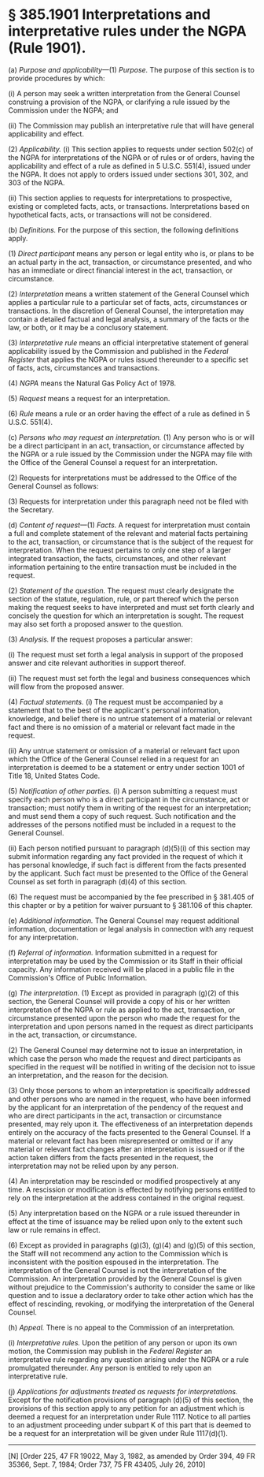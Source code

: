 # § 385.1901   Interpretations and interpretative rules under the NGPA (Rule 1901).

(a) *Purpose and applicability*—(1) *Purpose.* The purpose of this section is to provide procedures by which:


(i) A person may seek a written interpretation from the General Counsel construing a provision of the NGPA, or clarifying a rule issued by the Commission under the NGPA; and 


(ii) The Commission may publish an interpretative rule that will have general applicability and effect.


(2) *Applicability.* (i) This section applies to requests under section 502(c) of the NGPA for interpretations of the NGPA or of rules or of orders, having the applicability and effect of a rule as defined in 5 U.S.C. 551(4), issued under the NGPA. It does not apply to orders issued under sections 301, 302, and 303 of the NGPA.


(ii) This section applies to requests for interpretations to prospective, existing or completed facts, acts, or transactions. Interpretations based on hypothetical facts, acts, or transactions will not be considered.


(b) *Definitions.* For the purpose of this section, the following definitions apply.


(1) *Direct participant* means any person or legal entity who is, or plans to be an actual party in the act, transaction, or circumstance presented, and who has an immediate or direct financial interest in the act, transaction, or circumstance. 


(2) *Interpretation* means a written statement of the General Counsel which applies a particular rule to a particular set of facts, acts, circumstances or transactions. In the discretion of General Counsel, the interpretation may contain a detailed factual and legal analysis, a summary of the facts or the law, or both, or it may be a conclusory statement.


(3) *Interpretative rule* means an official interpretative statement of general applicability issued by the Commission and published in the _Federal Register_ that applies the NGPA or rules issued thereunder to a specific set of facts, acts, circumstances and transactions.


(4) *NGPA* means the Natural Gas Policy Act of 1978.


(5) *Request* means a request for an interpretation.


(6) *Rule* means a rule or an order having the effect of a rule as defined in 5 U.S.C. 551(4).


(c) *Persons who may request an interpretation.* (1) Any person who is or will be a direct participant in an act, transaction, or circumstance affected by the NGPA or a rule issued by the Commission under the NGPA may file with the Office of the General Counsel a request for an interpretation.


(2) Requests for interpretations must be addressed to the Office of the General Counsel as follows:


(3) Requests for interpretation under this paragraph need not be filed with the Secretary.


(d) *Content of request*—(1) *Facts.* A request for interpretation must contain a full and complete statement of the relevant and material facts pertaining to the act, transaction, or circumstance that is the subject of the request for interpretation. When the request pertains to only one step of a larger integrated transaction, the facts, circumstances, and other relevant information pertaining to the entire transaction must be included in the request.


(2) *Statement of the question.* The request must clearly designate the section of the statute, regulation, rule, or part thereof which the person making the request seeks to have interpreted and must set forth clearly and concisely the question for which an interpretation is sought. The request may also set forth a proposed answer to the question.


(3) *Analysis.* If the request proposes a particular answer:


(i) The request must set forth a legal analysis in support of the proposed answer and cite relevant authorities in support thereof.


(ii) The request must set forth the legal and business consequences which will flow from the proposed answer.


(4) *Factual statements.* (i) The request must be accompanied by a statement that to the best of the applicant's personal information, knowledge, and belief there is no untrue statement of a material or relevant fact and there is no omission of a material or relevant fact made in the request.


(ii) Any untrue statement or omission of a material or relevant fact upon which the Office of the General Counsel relied in a request for an interpretation is deemed to be a statement or entry under section 1001 of Title 18, United States Code.


(5) *Notification of other parties.* (i) A person submitting a request must specify each person who is a direct participant in the circumstance, act or transaction; must notify them in writing of the request for an interpretation; and must send them a copy of such request. Such notification and the addresses of the persons notified must be included in a request to the General Counsel.


(ii) Each person notified pursuant to paragraph (d)(5)(i) of this section may submit information regarding any fact provided in the request of which it has personal knowledge, if such fact is different from the facts presented by the applicant. Such fact must be presented to the Office of the General Counsel as set forth in paragraph (d)(4) of this section.


(6) The request must be accompanied by the fee prescribed in § 381.405 of this chapter or by a petition for waiver pursuant to § 381.106 of this chapter. 


(e) *Additional information.* The General Counsel may request additional information, documentation or legal analysis in connection with any request for any interpretation.


(f) *Referral of information.* Information submitted in a request for interpretation may be used by the Commission or its Staff in their official capacity. Any information received will be placed in a public file in the Commission's Office of Public Information.


(g) *The interpretation.* (1) Except as provided in paragraph (g)(2) of this section, the General Counsel will provide a copy of his or her written interpretation of the NGPA or rule as applied to the act, transaction, or circumstance presented upon the person who made the request for the interpretation and upon persons named in the request as direct participants in the act, transaction, or circumstance.


(2) The General Counsel may determine not to issue an interpretation, in which case the person who made the request and direct participants as specified in the request will be notified in writing of the decision not to issue an interpretation, and the reason for the decision.


(3) Only those persons to whom an interpretation is specifically addressed and other persons who are named in the request, who have been informed by the applicant for an interpretation of the pendency of the request and who are direct participants in the act, transaction or circumstance presented, may rely upon it. The effectiveness of an interpretation depends entirely on the accuracy of the facts presented to the General Counsel. If a material or relevant fact has been misrepresented or omitted or if any material or relevant fact changes after an interpretation is issued or if the action taken differs from the facts presented in the request, the interpretation may not be relied upon by any person.


(4) An interpretation may be rescinded or modified prospectively at any time. A rescission or modification is effected by notifying persons entitled to rely on the interpretation at the address contained in the original request.


(5) Any interpretation based on the NGPA or a rule issued thereunder in effect at the time of issuance may be relied upon only to the extent such law or rule remains in effect.


(6) Except as provided in paragraphs (g)(3), (g)(4) and (g)(5) of this section, the Staff will not recommend any action to the Commission which is inconsistent with the position espoused in the interpretation. The interpretation of the General Counsel is not the interpretation of the Commission. An interpretation provided by the General Counsel is given without prejudice to the Commission's authority to consider the same or like question and to issue a declaratory order to take other action which has the effect of rescinding, revoking, or modifying the interpretation of the General Counsel.


(h) *Appeal.* There is no appeal to the Commission of an interpretation.


(i) *Interpretative rules.* Upon the petition of any person or upon its own motion, the Commission may publish in the _Federal Register_ an interpretative rule regarding any question arising under the NGPA or a rule promulgated thereunder. Any person is entitled to rely upon an interpretative rule.


(j) *Applications for adjustments treated as requests for interpretations.* Except for the notification provisions of paragraph (d)(5) of this section, the provisions of this section apply to any petition for an adjustment which is deemed a request for an interpretation under Rule 1117. Notice to all parties to an adjustment proceeding under subpart K of this part that is deemed to be a request for an interpretation will be given under Rule 1117(d)(1).



---

[N] [Order 225, 47 FR 19022, May 3, 1982, as amended by Order 394, 49 FR 35366, Sept. 7, 1984; Order 737, 75 FR 43405, July 26, 2010]




